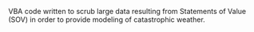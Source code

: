 VBA code written to scrub large data resulting from Statements of Value (SOV) in order to provide modeling of catastrophic weather. 
